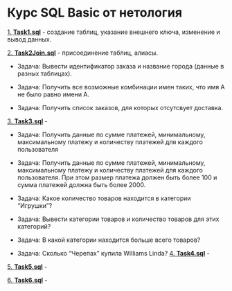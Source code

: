 # Курс SQL Basic от нетология

[1. **Task1.sql**](https://github.com/devFF/FindJob/blob/main/PostgreSQL/netology/Task1.sql) - 
создание таблиц, указание внешнего ключа, изменение и вывод данных.

[2. **Task2Join.sql**](https://github.com/devFF/FindJob/blob/main/PostgreSQL/netology/Task2Join.sql) - 
присоединение таблиц, алиасы. 

- Задача: Вывести идентификатор заказа и название города (данные в разных таблицах).

- Задача: Получить все возможные комбинации имен таких, что имя А не было равно имени А.

- Задача: Получить список заказов, для которых отсутсвует доставка.

[3. **Task3.sql**](https://github.com/devFF/FindJob/blob/main/PostgreSQL/netology/Task3.sql) - 
- Задача: Получить данные по сумме платежей, минимальному, максимальному платежу и количеству платежей для каждого пользователя

- Задача: Получить данные по сумме платежей, минимальному, максимальному платежу и количеству платежей для каждого пользователя.
При этом размер платежа должен быть более 100 и сумма платежей должна быть более 2000.

- Задача: Какое количество товаров находится в категории “Игрушки”?

- Задача: Вывести категории товаров и количество товаров для этих категорий?

- Задача: В какой категории находится больше всего товаров?

- Задача: Сколько “Черепах” купила Williams Linda?
[4. **Task4.sql**](https://github.com/devFF/FindJob/blob/main/PostgreSQL/netology/Task4.sql) - 


[5. **Task5.sql**](https://github.com/devFF/FindJob/blob/main/PostgreSQL/netology/Task5.sql) - 


[6. **Task6.sql**](https://github.com/devFF/FindJob/blob/main/PostgreSQL/netology/Task6.sql) - 




